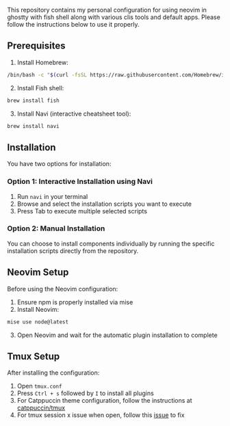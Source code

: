 This repository contains my personal configuration for using neovim in ghostty with fish shell along with various clis tools and default apps. Please follow the instructions below to use it properly.

## Prerequisites

1. Install Homebrew:
```bash
/bin/bash -c "$(curl -fsSL https://raw.githubusercontent.com/Homebrew/install/HEAD/install.sh)"
```

2. Install Fish shell:
```bash
brew install fish
```

3. Install Navi (interactive cheatsheet tool):
```bash
brew install navi
```

## Installation

You have two options for installation:

### Option 1: Interactive Installation using Navi

1. Run `navi` in your terminal
2. Browse and select the installation scripts you want to execute
3. Press Tab to execute multiple selected scripts

### Option 2: Manual Installation

You can choose to install components individually by running the specific installation scripts directly from the repository.

## Neovim Setup

Before using the Neovim configuration:

1. Ensure npm is properly installed via mise
2. Install Neovim:
```bash
mise use node@latest
```
3. Open Neovim and wait for the automatic plugin installation to complete
## Tmux Setup

After installing the configuration:

1. Open `tmux.conf`
2. Press `Ctrl + s` followed by `I` to install all plugins
3. For Catppuccin theme configuration, follow the instructions at [catppuccin/tmux](https://github.com/catppuccin/tmux)
4. For tmux session x issue when open, follow this [issue](https://github.com/omerxx/tmux-sessionx/issues/166) to fix 
